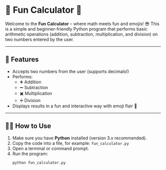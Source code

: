 # 🎉 Fun Calculator 🎉

Welcome to the **Fun Calculator** – where math meets fun and emojis! 😎 This is a simple and beginner-friendly Python program that performs basic arithmetic operations (addition, subtraction, multiplication, and division) on two numbers entered by the user.

---

## 🚀 Features

- Accepts two numbers from the user (supports decimals!)
- Performs:
  - ➕ Addition
  - ➖ Subtraction
  - ✖️ Multiplication
  - ➗ Division
- Displays results in a fun and interactive way with emoji flair 🎊

---

## 🧑‍💻 How to Use

1. Make sure you have **Python** installed (version 3.x recommended).
2. Copy the code into a file, for example: `fun_calculator.py`
3. Open a terminal or command prompt.
4. Run the program:
   ```bash
   python fun_calculator.py
